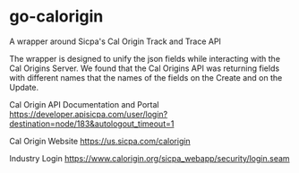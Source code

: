 # go-calorigin
A wrapper around Sicpa's Cal Origin Track and Trace API

The wrapper is designed to unify the json fields while interacting with the Cal Origins Server.
We found that the Cal Origins API was returning fields with different names that the names of the fields on the Create and on the Update.

Cal Origin API Documentation and Portal
https://developer.apisicpa.com/user/login?destination=node/183&autologout_timeout=1

Cal Origin Website
https://us.sicpa.com/calorigin

Industry Login
https://www.calorigin.org/sicpa_webapp/security/login.seam
